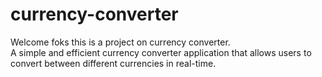 # currency-converter
Welcome foks this is a project on currency converter.  
A simple and efficient currency converter application that allows users to convert between different currencies in real-time.






